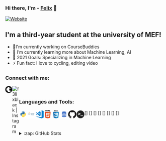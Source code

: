 ### Hi there, I'm - [Felix][website] 👋

[![Website](https://img.shields.io/website?label=f3lixblack.com&style=for-the-badge&url=https://f3lixblack.com)](https://f3lixblack.com)


## I'm a third-year student at the university of MEF!
- 🔭I'm currently working on CourseBuddies
- 🌱 I’m currently learning more about Machine Learning, AI
- 🥅 2021 Goals: Specializing in Machine Learning
- ⚡ Fun fact: I love to cycling, editing video 
<!---
### Spotify Playing 🎧

[<img src="https://now-playing-codestackr.vercel.app/api/spotify-playing" alt="OmerCelikel Spotify Playing" width="350" />](https://open.spotify.com/artist/7jdFEYD2LTYjfwxOdlVjmc)
--->
### Connect with me:

[<img align="left" alt="f3lixblack.com" width="22px" src="https://raw.githubusercontent.com/iconic/open-iconic/master/svg/globe.svg" />][website]
[<img align="left" alt="f3lixblack | Instagram" width="22px" src="https://cdn.jsdelivr.net/npm/simple-icons@v3/icons/instagram.svg" />][instagram]

<br />

### Languages and Tools:
[<img align="left" alt="Python" width="26px" src="https://raw.githubusercontent.com/github/explore/80688e429a7d4ef2fca1e82350fe8e3517d3494d/topics/python/python.png" />]
[<img align="left" alt="Java" width="26px" src="https://raw.githubusercontent.com/github/explore/80688e429a7d4ef2fca1e82350fe8e3517d3494d/topics/java/java.png" />]
[<img align="left" alt="Visual Studio Code" width="26px" src="https://raw.githubusercontent.com/github/explore/80688e429a7d4ef2fca1e82350fe8e3517d3494d/topics/visual-studio-code/visual-studio-code.png" />]
[<img align="left" alt="HTML5" width="26px" src="https://raw.githubusercontent.com/github/explore/80688e429a7d4ef2fca1e82350fe8e3517d3494d/topics/html/html.png" />]
[<img align="left" alt="CSS3" width="26px" src="https://raw.githubusercontent.com/github/explore/80688e429a7d4ef2fca1e82350fe8e3517d3494d/topics/css/css.png" />]
[<img align="left" alt="SQL" width="26px" src="https://raw.githubusercontent.com/github/explore/80688e429a7d4ef2fca1e82350fe8e3517d3494d/topics/sql/sql.png" />]
[<img align="left" alt="GitHub" width="26px" src="https://raw.githubusercontent.com/github/explore/78df643247d429f6cc873026c0622819ad797942/topics/github/github.png" />]
[<img align="left" alt="Terminal" width="26px" src="https://raw.githubusercontent.com/github/explore/80688e429a7d4ef2fca1e82350fe8e3517d3494d/topics/terminal/terminal.png" />] 

<br />
<br />


<details>
  <summary>:zap: GitHub Stats</summary>
  <img align="left" alt="f3lix's GitHub Stats" src="https://github-readme-stats.codestackr.vercel.app/api?username=f3lixbl4ck&show_icons=true&hide_border=true" />
</details>

[website]: https://f3lixblack.com
[instagram]: https://instagram.com/f3lixblack
